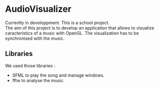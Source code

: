 # AudioVisualizer

Currently in developpment. This is a school project. 
<br />
The aim of this project is to develop an application that allows to visualize caracteristics of a music with OpenGL. The visualization has to be synchronised with the music.

## Libraries

We used those libraries : 
  - SFML to play the song and manage windows.
  - fftw to analyse the music.
